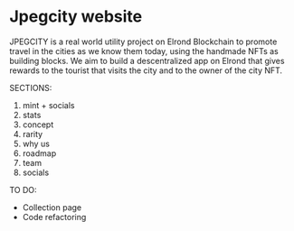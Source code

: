 # Jpegcity website

JPEGCITY is a real world utility project on Elrond Blockchain to promote travel in the cities as we know them today, using the handmade NFTs as building blocks. We aim to build a descentralized app on Elrond that gives rewards to the tourist that visits the city and to the owner of the city NFT. 

SECTIONS:
1. mint + socials
2. stats
3. concept
4. rarity
5. why us
6. roadmap
7. team
8. socials


TO DO:

* Collection page 
* Code refactoring